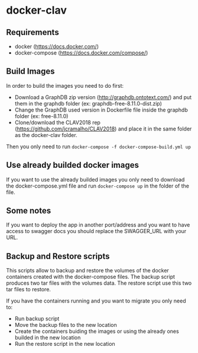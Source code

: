 # docker-clav

## Requirements

- docker (https://docs.docker.com/)
- docker-compose (https://docs.docker.com/compose/)

## Build Images

In order to build the images you need to do first:
- Download a GraphDB zip version (http://graphdb.ontotext.com/) and put them in the graphdb folder (ex: graphdb-free-8.11.0-dist.zip)
- Change the GraphDB used version in Dockerfile file inside the graphdb folder (ex: free-8.11.0)
- Clone/download the CLAV2018 rep (https://github.com/jcramalho/CLAV2018) and place it in the same folder as the docker-clav folder.

Then you only need to run `docker-compose -f docker-compose-build.yml up`

## Use already builded docker images

If you want to use the already builded images you only need to download the docker-compose.yml file and run `docker-compose up` in the folder of the file.

## Some notes

If you want to deploy the app in another port/address and you want to have access to swagger docs you should replace the SWAGGER_URL with your URL.

## Backup and Restore scripts

This scripts allow to backup and restore the volumes of the docker containers created with the docker-compose files. The backup script produces two tar files with the volumes data. The restore script use this two tar files to restore.

If you have the containers running and you want to migrate you only need to:
- Run backup script
- Move the backup files to the new location
- Create the containers buiding the images or using the already ones builded in the new location
- Run the restore script in the new location
